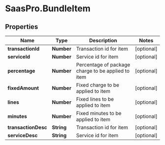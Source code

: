 # SaasPro.BundleItem

## Properties

Name | Type | Description | Notes
------------ | ------------- | ------------- | -------------
**transactionId** | **Number** | Transaction id for item | [optional] 
**serviceId** | **Number** | Service id for item | [optional] 
**percentage** | **Number** | Percentage of package charge to be applied to item | [optional] 
**fixedAmount** | **Number** | Fixed charge to be applied to item | [optional] 
**lines** | **Number** | Fixed lines to be applied to item | [optional] 
**minutes** | **Number** | Fixed minutes to be applied to item | [optional] 
**transactionDesc** | **String** | Transaction id for item | [optional] 
**serviceDesc** | **String** | Service id for item | [optional] 


